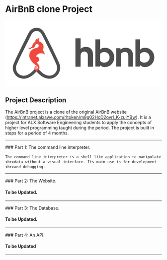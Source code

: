 # AirBnB clone Project


![AirBnB ALX SE Banner](65f4a1dd9c51265f49d0.png)


## Project Description

The AirBnB project is a clone of the original AirBnB website (https://intranet.alxswe.com/rltoken/m8g02HcD2ovrl_K-zulYBw). It is a project for ALX Software Engineering students to apply the concepts of higher level programming taught during the period. The project is built in steps for a period of 4 months.
<hr>
### Part 1: The command line interpreter.

	The command line interpreter is a shell like application to manipulate 
	<br>data without a visual interface. Its main use is for development
	<br>and debugging.
<hr>
### Part 2: The Website.

#### To be Updated.
<hr>
### Part 3: The Database.

#### To be Updated.
<hr>
### Part 4: An API.

#### To be Updated
<hr>

